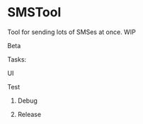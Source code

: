 # SMSTool
Tool for sending lots of SMSes at once. WIP

Beta

Tasks: <p/>
UI <p/>
Test <p/>

1. Debug

2. Release

